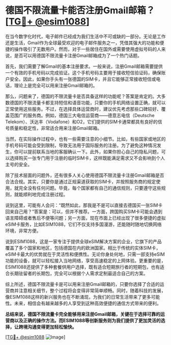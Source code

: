 # 德国不限流量卡能否注册Gmail邮箱？[[TG💪+ @esim1088](https://t.me/s/esim1088)]

在当今数字化时代，电子邮件已经成为我们生活中不可或缺的一部分。无论是工作还是生活，Gmail作为全球最受欢迎的电子邮件服务之一，凭借其强大的功能和便捷的操作吸引了无数用户。然而，对于一些居住在国外或需要使用虚拟号码的人来说，是否可以用德国不限流量卡注册Gmail邮箱成为了一个热门话题。

首先，我们需要了解Gmail的基本注册要求。一般来说，注册Gmail邮箱需要提供一个有效的手机号码以完成验证。这个手机号码主要用于接收短信验证码，确保账户安全。因此，如果你手头有一张德国的SIM卡，并且它能够正常接收短信或电话，理论上是完全可以用来注册Gmail邮箱的。

那么，问题来了，德国的不限流量卡是否具备这样的功能呢？答案是肯定的。大多数德国的不限流量卡都支持短信和语音功能，只要你的手机网络设置正确，就可以正常使用这些服务。不过，在选择具体运营商时，建议优先考虑那些口碑较好、覆盖范围广的服务商。例如，德国三大电信运营商——德意志电信（Deutsche Telekom）、沃达丰（Vodafone）和O2，它们提供的SIM卡通常都具有良好的信号质量和稳定性，非常适合用来注册Gmail邮箱。

当然，在实际操作过程中，也有一些需要注意的小细节。比如，有些国家或地区的手机号码可能会受到限制，导致无法用于国际服务的注册。为了避免这种情况发生，你可以提前联系当地的客服确认一下。此外，如果你担心自己的隐私问题，可以选择购买一张专门用于注册的临时SIM卡，这样既能满足需求又不会影响到个人主号的安全。

除了技术层面的问题外，还有很多人关心使用德国不限流量卡注册Gmail邮箱是否合法合规。其实，只要你是通过正规渠道获取的SIM卡，并按照服务商的规定使用，就完全没有任何问题。毕竟，每个国家都有自己的通信规则，只要遵守这些规则，就能顺利地完成注册过程。

说到这里，可能有人会问：“既然如此，那我是不是可以直接去德国买一张SIM卡回来自己用？”答案是：可以，但并不推荐。一方面，跨国购买SIM卡可能会遇到语言障碍或者售后不便等问题；另一方面，现在市面上已经出现了很多便捷的虚拟eSIM卡服务，比如ESIM1088，它们不仅支持多国漫游，还能随时随地切换网络环境，非常方便。

说到ESIM1088，这是一家专注于提供全球eSIM解决方案的企业，它旗下的产品覆盖了多个国家和地区，包括德国在内的欧洲国家。相比于传统的实体SIM卡，eSIM卡最大的优势就在于灵活性和便携性。无论你身处何地，只需一部支持eSIM功能的设备，就可以轻松接入当地网络，享受高速稳定的上网体验。更重要的是，ESIM1088还提供了多种套餐供用户选择，既有适合短期旅行者的短期包，也有适合长期驻留者的长期包，完全可以根据个人需求定制最适合自己的方案。

综上所述，德国不限流量卡是可以用来注册Gmail邮箱的，只要你选择了合适的运营商并注意相关细节，整个过程将会变得非常简单顺畅。同时，随着科技的发展，像ESIM1088这样的新兴服务也在不断涌现，为我们的日常生活带来了更多可能性。未来，相信会有越来越多的人享受到这种高效便捷的通信方式带来的便利。

**总结来说，德国不限流量卡完全能够用来注册Gmail邮箱，关键在于选择可靠的运营商以及正确的操作方法。而ESIM1088等创新服务则为我们提供了更加灵活的选择，让跨境沟通变得更加轻松愉快。**

[[TG💪+ @esim1088](https://t.me/s/esim1088) ![Image](https://i.postimg.cc/4NQfJmqS/Snipaste-2025-05-13-00-14-12.png)]